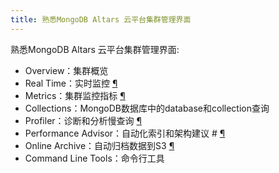 ```yaml
---
title: 熟悉MongoDB Altars 云平台集群管理界面
---
```


熟悉MongoDB Altars 云平台集群管理界面:

- Overview：集群概览
- Real Time：实时监控 [¶](https://docs.atlas.mongodb.com/real-time-performance-panel#real-time-performance-panel)
- Metrics：集群监控指标 [¶](https://docs.atlas.mongodb.com/monitor-cluster-metrics#view-cluster-metrics)
- Collections：MongoDB数据库中的database和collection查询
- Profiler：诊断和分析慢查询 [¶](https://docs.atlas.mongodb.com/tutorial/profile-database#query-profiler)
- Performance Advisor：自动化索引和架构建议 # [¶](https://docs.atlas.mongodb.com/performance-advisor#performance-advisor)
- Online Archive：自动归档数据到S3 [¶](https://docs.atlas.mongodb.com/online-archive/manage-online-archive#archive-cluster-data)
- Command Line Tools：命令行工具
